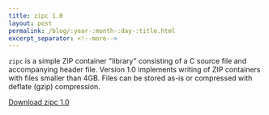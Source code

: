 ```yaml
---
title: zipc 1.0
layout: post
permalink: /blog/:year-:month-:day-:title.html
excerpt_separator: <!--more-->
---
```


`zipc` is a simple ZIP container "library" consisting of a C source file and accompanying header file.  Version 1.0 implements writing of ZIP containers with files smaller than 4GB. Files can be stored as-is or compressed with deflate (gzip) compression.

<a class="btn btn-primary" href="https://github.com/michaelrsweet/zipc/releases/tag/v1.0">Download zipc 1.0 <span class="glyphicon glyphicon-download-alt" aria-hidden="true"></span></a>